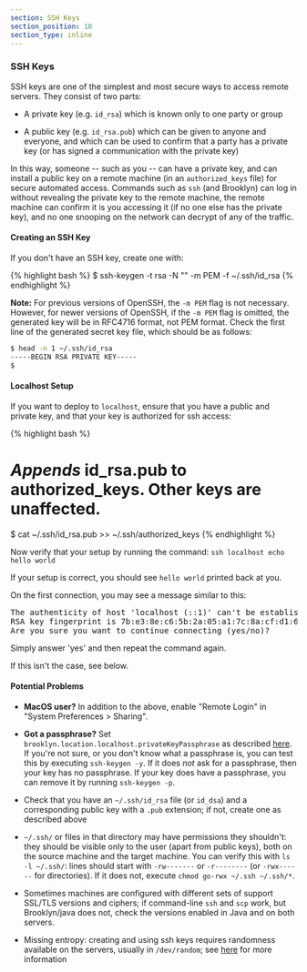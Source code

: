 ```yaml
---
section: SSH Keys
section_position: 10
section_type: inline
---
```


### SSH Keys

SSH keys are one of the simplest and most secure ways to access remote servers.
They consist of two parts:

* A private key (e.g. `id_rsa`) which is known only to one party or group
  
* A public key (e.g. `id_rsa.pub`) which can be given to anyone and everyone,
  and which can be used to confirm that a party has a private key
  (or has signed a communication with the private key)
  
In this way, someone -- such as you -- can have a private key,
and can install a public key on a remote machine (in an `authorized_keys` file)
for secure automated access.
Commands such as `ssh` (and Brooklyn) can log in without
revealing the private key to the remote machine,
the remote machine can confirm it is you accessing it (if no one else has the private key),
and no one snooping on the network can decrypt of any of the traffic.
 

#### Creating an SSH Key

If you don't have an SSH key, create one with:

{% highlight bash %}
$ ssh-keygen -t rsa -N "" -m PEM -f ~/.ssh/id_rsa
{% endhighlight %}

**Note:** For previous versions of OpenSSH, the `-m PEM` flag is not necessary.
However, for newer versions of OpenSSH, if the `-m PEM` flag is omitted, the
generated key will be in RFC4716 format, not PEM format. Check the first line of
the generated secret key file, which should be as follows:

```bash
$ head -n 1 ~/.ssh/id_rsa
-----BEGIN RSA PRIVATE KEY-----
$
```


#### Localhost Setup

If you want to deploy to `localhost`, ensure that you have a public and private key,
and that your key is authorized for ssh access:

{% highlight bash %}
# _Appends_ id_rsa.pub to authorized_keys. Other keys are unaffected.
$ cat ~/.ssh/id_rsa.pub >> ~/.ssh/authorized_keys
{% endhighlight %}

Now verify that your setup by running the command: `ssh localhost echo hello world`

If your setup is correct, you should see `hello world` printed back at you.

On the first connection, you may see a message similar to this:

<pre>
The authenticity of host 'localhost (::1)' can't be established.
RSA key fingerprint is 7b:e3:8e:c6:5b:2a:05:a1:7c:8a:cf:d1:6a:83:c2:ad.
Are you sure you want to continue connecting (yes/no)?
</pre>

Simply answer 'yes' and then repeat the command again.

If this isn't the case, see below. 




#### Potential Problems

* **MacOS user?** In addition to the above, enable "Remote Login" in "System Preferences > Sharing".

* **Got a passphrase?** Set `brooklyn.location.localhost.privateKeyPassphrase`
  as described [here](#os-setup).
  If you're not sure, or you don't know what a passphrase is, you can test this by executing `ssh-keygen -y`.
  If it does *not* ask for a passphrase, then your key has no passphrase.
  If your key does have a passphrase, you can remove it by running `ssh-keygen -p`.

* Check that you have an `~/.ssh/id_rsa` file (or `id_dsa`) and a corresponding public key with a `.pub` extension;
  if not, create one as described above
  
* `~/.ssh/` or files in that directory may have permissions they shouldn't: 
  they should be visible only to the user (apart from public keys),
  both on the source machine and the target machine.
  You can verify this with `ls -l ~/.ssh/`:  lines should start with `-rw-------` or `-r--------` (or `-rwx------` for directories). 
  If it does not, execute `chmod go-rwx ~/.ssh ~/.ssh/*`.
 
* Sometimes machines are configured with different sets of support SSL/TLS versions and ciphers;
  if command-line `ssh` and `scp` work, but Brooklyn/java does not, check the versions enabled in Java and on both servers.

* Missing entropy: creating and using ssh keys requires randomness available on the servers,
  usually in `/dev/random`; see [here](/guide/ops/troubleshooting/increase-entropy.md) for more information

